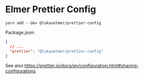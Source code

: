 # Elmer Prettier Config

```
yarn add --dev @lukaselmer/prettier-config
```

Package.json:

```json
{
  // ...
  "prettier": "@lukaselmer/prettier-config"
}
```

See also https://prettier.io/docs/en/configuration.html#sharing-configurations
